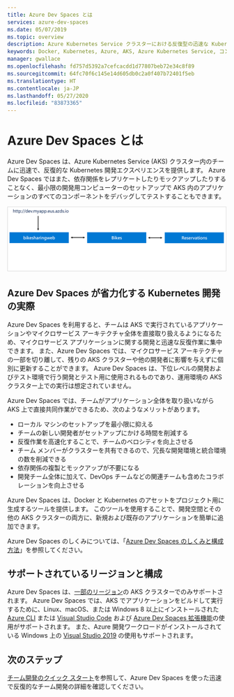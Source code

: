 ```yaml
---
title: Azure Dev Spaces とは
services: azure-dev-spaces
ms.date: 05/07/2019
ms.topic: overview
description: Azure Kubernetes Service クラスターにおける反復型の迅速な Kubernetes 開発エクスペリエンスをチームに提供する Azure Dev Spaces について説明します。
keywords: Docker, Kubernetes, Azure, AKS, Azure Kubernetes Service, コンテナー, kubectl, k8s
manager: gwallace
ms.openlocfilehash: fd757d5392a7cefcacdd1d77807beb72e34c8f89
ms.sourcegitcommit: 64fc70f6c145e14d605db0c2a0f407b72401f5eb
ms.translationtype: HT
ms.contentlocale: ja-JP
ms.lasthandoff: 05/27/2020
ms.locfileid: "83873365"
---
```

# <a name="what-is-azure-dev-spaces"></a>Azure Dev Spaces とは

Azure Dev Spaces は、Azure Kubernetes Service (AKS) クラスター内のチームに迅速で、反復的な Kubernetes 開発エクスペリエンスを提供します。 Azure Dev Spaces ではまた、依存関係をレプリケートしたりモックアップしたりすることなく、最小限の開発用コンピューターのセットアップで AKS 内のアプリケーションのすべてのコンポーネントをデバッグしてテストすることもできます。

![](media/azure-dev-spaces/collaborate-graphic.gif)

## <a name="how-azure-dev-spaces-simplifies-kubernetes-development"></a>Azure Dev Spaces が省力化する Kubernetes 開発の実際

Azure Dev Spaces を利用すると、チームは AKS で実行されているアプリケーションやマイクロサービス アーキテクチャ全体を直接取り扱えるようになるため、マイクロサービス アプリケーションに関する開発と迅速な反復作業に集中できます。 また、Azure Dev Spaces では、マイクロサービス アーキテクチャの一部を切り離して、残りの AKS クラスターや他の開発者に影響を与えずに個別に更新することができます。 Azure Dev Spaces は、下位レベルの開発およびテスト環境で行う開発とテスト用に使用されるものであり、運用環境の AKS クラスター上での実行は想定されていません。

Azure Dev Spaces では、チームがアプリケーション全体を取り扱いながら AKS 上で直接共同作業ができるため、次のようなメリットがあります。

* ローカル マシンのセットアップを最小限に抑える
* チームの新しい開発者がセットアップにかける時間を削減する
* 反復作業を高速化することで、チームのベロシティを向上させる
* チーム メンバーがクラスターを共有できるので、冗長な開発環境と統合環境の数を削減できる
* 依存関係の複製とモックアップが不要になる
* 開発チーム全体に加えて、DevOps チームなどの関連チームも含めたコラボレーションを向上させる

Azure Dev Spaces は、Docker と Kubernetes のアセットをプロジェクト用に生成するツールを提供します。 このツールを使用することで、開発空間とその他の AKS クラスターの両方に、新規および既存のアプリケーションを簡単に追加できます。

Azure Dev Spaces のしくみについては、「[Azure Dev Spaces のしくみと構成方法][how-dev-spaces-works]」を参照してください。

## <a name="supported-regions-and-configurations"></a>サポートされているリージョンと構成

Azure Dev Spaces は、[一部のリージョン][supported-regions]の AKS クラスターでのみサポートされます。 Azure Dev Spaces では、AKS でアプリケーションをビルドして実行するために、Linux、macOS、または Windows 8 以上にインストールされた [Azure CLI](/cli/azure/install-azure-cli?view=azure-cli-latest) または [Visual Studio Code](https://code.visualstudio.com/download) および [Azure Dev Spaces 拡張機能](https://marketplace.visualstudio.com/items?itemName=azuredevspaces.azds)の使用がサポートされます。 また、Azure 開発ワークロードがインストールされている Windows 上の [Visual Studio 2019](https://aka.ms/vsdownload?utm_source=mscom&utm_campaign=msdocs) の使用もサポートされます。

## <a name="next-steps"></a>次のステップ

[チーム開発のクイック スタート][team-development-quickstart]を参照して、Azure Dev Spaces を使った迅速で反復的なチーム開発の詳細を確認してください。

[how-dev-spaces-works]: how-dev-spaces-works.md
[supported-regions]: https://azure.microsoft.com/global-infrastructure/services/?products=kubernetes-service
[team-development-quickstart]: quickstart-team-development.md
